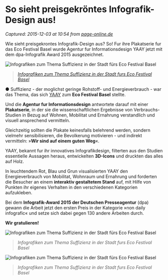 # So sieht preisgekröntes Infografik-Design aus!

_Captured: 2015-12-03 at 10:54 from [page-online.de](http://page-online.de/kreation/so-sieht-preisgekroentes-infografik-design-aus/?xing_share=news)_

Wie sieht preisgekrontes Infografik-Design aus? So! Fur ihre Plakatserie fur das Eco Festival Basel wurde Agentur fur Informationsdesign YAAY jetzt mit dem dpa-Infografik Award 2015 ausgezeichnet.

![Infografiken zum Thema Suffizienz in der Stadt fürs Eco Festival Basel](http://page-online.de/wp-content/uploads/2015/12/YAAY_Suffizienz_078_Plakate_leer_weiss_rot.jpg)

> _[Infografiken zum Thema Suffizienz in der Stadt furs Eco Festival Basel](http://page-online.de/wp-content/uploads/2015/12/YAAY_Suffizienz_078_Plakate_leer_weiss_rot.jpg)_

● Suffizienz - der moglichst geringe Rohstoff- und Energieverbrauch - war das Thema, das sich [YAAY](http://page-online.de/kreation/agenturportraet-yaay/) zum **Eco Festival Basel** stellte.

Und die **Agentur fur Informationsdesign** antwortete darauf mit einer **Plakatserie**, in der sie die wissenschaftlichen Ergebnisse von Verbrauchs-Studien in Bezug auf Wohnen, Mobilitat und Ernahrung verstandlich und visuell ansprechend vermitteln.

Gleichzeitig sollten die Plakate keinesfalls belehrend werden, sondern vielmehr sensibilisieren, die Bevolkerung motivieren - und indirekt vermitteln: »**Wir sind auf einem guten Weg**«.

YAAY, bekannt fur ihr innovatives Infografikdesign, filterten aus den Studien essentielle Aussagen heraus, entwickelten **3D-Icons** und druckten das alles auf Holz.

In leuchtendem Rot, Blau und Grun visualisierten YAAY den Energieverbrauch von Mobilitat, Wohnraum und Ernahrung und forderten die Besucher an einem **interaktiv gestaltetem Stand** auf, mit Hilfe von Punkten ihr eigenes Verhalten in den verschiedenen Kategorien aufzukleben.

Bei dem **Infografik-Award 2015 der Deutschen Presseagentur** (dpa) gewann die Arbeit jetzt den ersten Preis in der Kategorie »non daily infografic« und setze sich dabei gegen 130 andere Arbeiten durch.

**Wir gratulieren!**

![Infografiken zum Thema Suffizienz in der Stadt fürs Eco Festival Basel](http://page-online.de/wp-content/uploads/2015/12/YAAY_Suffizienz-2-Joerg-Carstensen-dpa-940x628.jpg)

> _Infografiken zum Thema Suffizienz in der Stadt furs Eco Festival Basel_

![Infografiken zum Thema Suffizienz in der Stadt fürs Eco Festival Basel](http://page-online.de/wp-content/uploads/2015/12/YAAY_Suffizienz_078_Ausschnitt_oben_072_web-940x624.jpg)

> _Infografiken zum Thema Suffizienz in der Stadt furs Eco Festival Basel_
